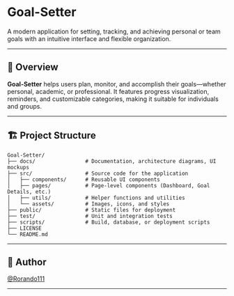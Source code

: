 # Goal-Setter

A modern application for setting, tracking, and achieving personal or team goals with an intuitive interface and flexible organization.

---

## 🚀 Overview

**Goal-Setter** helps users plan, monitor, and accomplish their goals—whether personal, academic, or professional. It features progress visualization, reminders, and customizable categories, making it suitable for individuals and groups.

---

## 🏗️ Project Structure

```
Goal-Setter/
├── docs/                # Documentation, architecture diagrams, UI mockups
├── src/                 # Source code for the application
│   ├── components/      # Reusable UI components
│   ├── pages/           # Page-level components (Dashboard, Goal Details, etc.)
│   ├── utils/           # Helper functions and utilities
│   └── assets/          # Images, icons, and styles
├── public/              # Static files for deployment
├── test/                # Unit and integration tests
├── scripts/             # Build, database, or deployment scripts
├── LICENSE
└── README.md
```

---

## 👤 Author

[@Rorando111](https://github.com/Rorando111)

---
